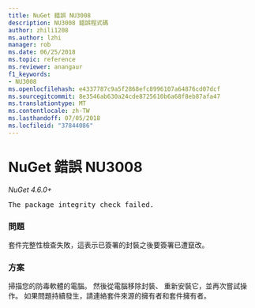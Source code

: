 ```yaml
---
title: NuGet 錯誤 NU3008
description: NU3008 錯誤程式碼
author: zhili1208
ms.author: lzhi
manager: rob
ms.date: 06/25/2018
ms.topic: reference
ms.reviewer: anangaur
f1_keywords:
- NU3008
ms.openlocfilehash: e4337787c9a5f2868efc8996107a64876cd07dcf
ms.sourcegitcommit: 8e3546ab630a24cde8725610b6a68f8eb87afa47
ms.translationtype: MT
ms.contentlocale: zh-TW
ms.lasthandoff: 07/05/2018
ms.locfileid: "37844086"
---
```

# <a name="nuget-error-nu3008"></a>NuGet 錯誤 NU3008

*NuGet 4.6.0+*

<pre>The package integrity check failed.</pre>

### <a name="issue"></a>問題
套件完整性檢查失敗，這表示已簽署的封裝之後要簽署已遭竄改。

### <a name="solution"></a>方案
掃描您的防毒軟體的電腦。 然後從電腦移除封裝、 重新安裝它，並再次嘗試操作。 如果問題持續發生，請連絡套件來源的擁有者和套件擁有者。
